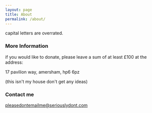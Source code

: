```yaml
---
layout: page
title: About
permalink: /about/
---
```


capital letters are overrated.

### More Information

if you would like to donate, please leave a sum of at least £100 at the address:

17 pavilion way,
amersham,
hp6 6pz

(this isn't my house don't get any ideas)

### Contact me

[pleasedontemailme@seriouslydont.com](mailto:email@domain.com)
